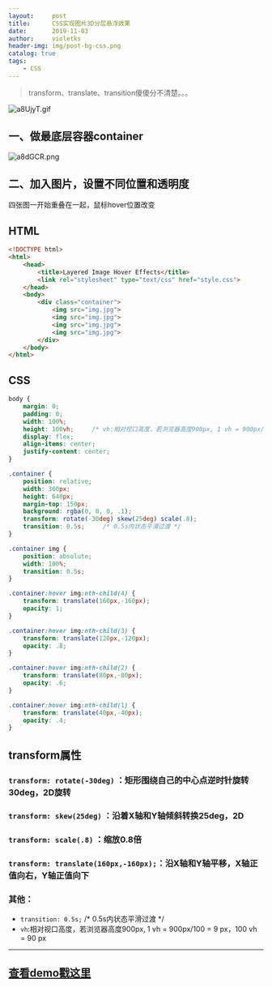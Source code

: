 ```yaml
---
layout:     post
title:      CSS实现图片3D分层悬浮效果
date:       2019-11-03
author:     violetks
header-img: img/post-bg-css.png
catalog: true
tags:
    - CSS
---
```


> transform、translate、transition傻傻分不清楚。。。

![a8UjyT.gif](https://s1.ax1x.com/2020/08/01/a8UjyT.gif)
<!-- ![a8UjyT.gif](/instructPic/a8UjyT.gif) -->

## 一、做最底层容器container

![a8dGCR.png](https://s1.ax1x.com/2020/08/01/a8dGCR.png)
<!-- ![a8dGCR.png](/instructPic/a8dGCR.png) -->

## 二、加入图片，设置不同位置和透明度

四张图一开始重叠在一起，鼠标hover位置改变

## HTML

```html
<!DOCTYPE html>
<html>
    <head>
        <title>Layered Image Hover Effects</title>
        <link rel="stylesheet" type="text/css" href="style.css">
    </head>
    <body>
        <div class="container">
            <img src="img.jpg">
            <img src="img.jpg">
            <img src="img.jpg">
            <img src="img.jpg">
        </div>
    </body>
</html>
```

## CSS

```css
body {
    margin: 0;
    padding: 0;
    width: 100%;
    height: 100vh;     /* vh:相对视口高度，若浏览器高度900px, 1 vh = 900px/100 = 9 px，100 vh = 90 px */
    display: flex;
    align-items: center;
    justify-content: center;
}

.container {
    position: relative;
    width: 360px;
    height: 640px;
    margin-top: 150px;
    background: rgba(0, 0, 0, .1);
    transform: rotate(-30deg) skew(25deg) scale(.8);
    transition: 0.5s;     /* 0.5s内状态平滑过渡 */
}

.container img {
    position: absolute;
    width: 100%;
    transition: 0.5s;
}

.container:hover img:nth-child(4) {
    transform: translate(160px,-160px);
    opacity: 1;
}

.container:hover img:nth-child(3) {
    transform: translate(120px,-120px);
    opacity: .8;
}

.container:hover img:nth-child(2) {
    transform: translate(80px,-80px);
    opacity: .6;
}

.container:hover img:nth-child(1) {
    transform: translate(40px,-40px);
    opacity: .4;
}
```

## transform属性
### `transform: rotate(-30deg)` ：矩形围绕自己的中心点逆时针旋转30deg，2D旋转
### `transform: skew(25deg)` ：沿着X轴和Y轴倾斜转换25deg，2D
### `transform: scale(.8)` ：缩放0.8倍
### `transform: translate(160px,-160px);`：沿X轴和Y轴平移，X轴正值向右，Y轴正值向下
### 其他：
- `transition: 0.5s;`     /* 0.5s内状态平滑过渡 */
- `vh`:相对视口高度，若浏览器高度900px, 1 vh = 900px/100 = 9 px，100 vh = 90 px

---

## [查看demo戳这里](/demo/layered/index.html)
